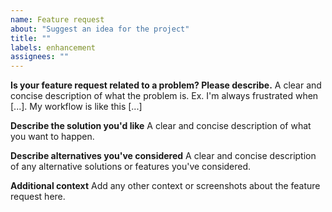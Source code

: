 ```yaml
---
name: Feature request
about: "Suggest an idea for the project"
title: ""
labels: enhancement
assignees: ""
---
```


**Is your feature request related to a problem? Please describe.**
A clear and concise description of what the problem is.
Ex. I'm always frustrated when [...]. My workflow is like this [...]

**Describe the solution you'd like**
A clear and concise description of what you want to happen.

**Describe alternatives you've considered**
A clear and concise description of any alternative solutions or features you've considered.

**Additional context**
Add any other context or screenshots about the feature request here.